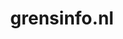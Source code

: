 ---
layout: post
title:  "grensinfo.nl"
internal_url:  "/dutchgov/grensinfo.nl.html"
subdomains_count: 3
all_subdomains_count: 3
urls_count: 2
ssl_rank: 100
http_rank: 92
url_link: /data/grensinfo.nl/urls.txt
all_subdomains_link: /data/grensinfo.nl/all_subdomains.txt
subdomains_link: /data/grensinfo.nl/subdomains.txt
categories: dutchgov
---